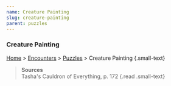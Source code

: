 ```yaml
---
name: Creature Painting
slug: creature-painting
parent: puzzles
---
```

### Creature Painting
[Home](dm-operations-center) > [Encounters](encounters) > [Puzzles](puzzles) > Creature Painting {.small-text}

> **Sources** <br/>
> Tasha's Cauldron of Everything, p. 172
{.read .small-text}
